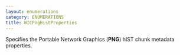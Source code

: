 ```yaml
---
layout: enumerations
category: ENUMERATIONS
title: WICPngHistProperties
---
```


Specifies the Portable Network Graphics (**PNG**) hIST chunk metadata properties.
